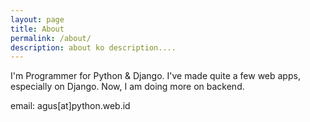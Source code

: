 ```yaml
---
layout: page
title: About
permalink: /about/
description: about ko description....
---
```


I'm Programmer for Python & Django. I've made quite a few web apps, especially on Django. Now, I am doing more on backend.

email: agus[at]python.web.id
